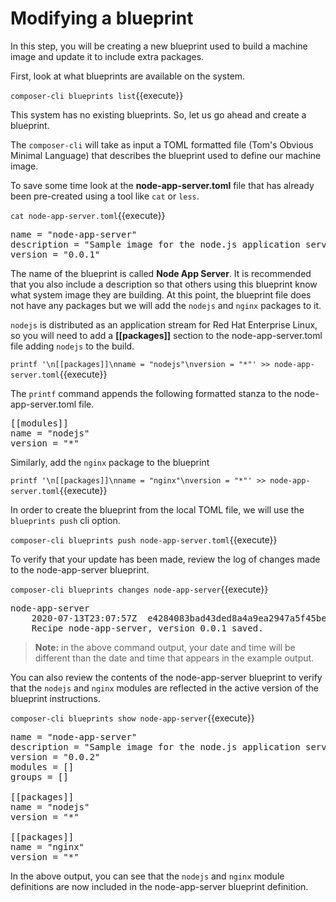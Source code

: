 # Modifying a blueprint

In this step, you will be creating a new blueprint used to build a machine image and update it to include extra packages.

First, look at what blueprints are available on the system.

`composer-cli blueprints list`{{execute}}

This system has no existing blueprints. So, let us go ahead and create a blueprint.

The `composer-cli` will take as input a TOML formatted file (Tom's Obvious Minimal Language)
that describes the blueprint used to define our machine image.

To save  some time look at the __node-app-server.toml__ file that has already been pre-created using a tool 
like `cat` or `less`.

`cat node-app-server.toml`{{execute}}

<pre class='file'>
name = "node-app-server"
description = "Sample image for the node.js application server"
version = "0.0.1"
</pre>

The name of the blueprint is called __Node App Server__. It is recommended that you also include a description so that 
others using this blueprint know what system image they are building. At this point, the blueprint file does not have 
any packages but we will add the `nodejs` and `nginx` packages to it. 

`nodejs` is distributed as an application stream for Red Hat Enterprise Linux, so you will need to add a __[[packages]]__
section to the node-app-server.toml file adding `nodejs` to the build.

`printf '\n[[packages]]\nname = "nodejs"\nversion = "*"' >> node-app-server.toml`{{execute}}

The `printf` command appends the following formatted stanza to the node-app-server.toml file.

<pre class='file'>
[[modules]]
name = "nodejs"
version = "*"
</pre>

Similarly, add the `nginx` package to the blueprint 

`printf '\n[[packages]]\nname = "nginx"\nversion = "*"' >> node-app-server.toml`{{execute}}

In order to create the blueprint from the local TOML file, we will use the `blueprints push` cli option.

`composer-cli blueprints push node-app-server.toml`{{execute}}

To verify that your update has been made, review the log of changes made
to the node-app-server blueprint.

`composer-cli blueprints changes node-app-server`{{execute}}

<pre class='file'>
node-app-server
    2020-07-13T23:07:57Z  e4284083bad43ded8a4a9ea2947a5f45be72f8c4
    Recipe node-app-server, version 0.0.1 saved.
</pre>


>**Note:** in the above command output, your date and time will be different
than the date and time that appears in the example output.

You can also review the contents of the node-app-server blueprint to verify
that the `nodejs` and `nginx` modules are reflected in the active version of the
blueprint instructions.

`composer-cli blueprints show node-app-server`{{execute}}

<pre class='file'>
name = "node-app-server"
description = "Sample image for the node.js application server"
version = "0.0.2"
modules = []
groups = []

[[packages]]
name = "nodejs"
version = "*"

[[packages]]
name = "nginx"
version = "*"
</pre>

In the above output, you can see that the `nodejs` and `nginx` module definitions are now
included in the node-app-server blueprint definition.
